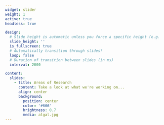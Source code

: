 ```yaml
---
widget: slider
weight: 1
active: true
headless: true

design:
  # Slide height is automatic unless you force a specific height (e.g. '400px')
  slide_height: ''
  is_fullscreen: true
  # Automatically transition through slides?
  loop: false
  # Duration of transition between slides (in ms)
  interval: 2000

content:
  slides:
    - title: Areas of Research
      content: Take a look at what we're working on...
      align: center
      background:
        position: center
        color: '#666'
        brightness: 0.7
        media: algal.jpg
---
```

